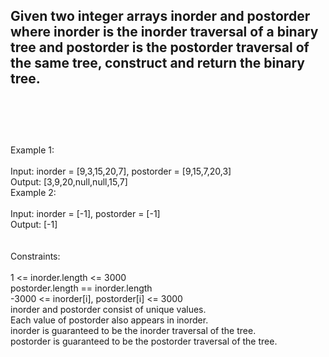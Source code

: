 ## Given two integer arrays inorder and postorder where inorder is the inorder traversal of a binary tree and postorder is the postorder traversal of the same tree, construct and return the binary tree. <br> <br> <br> <br> 
Example 1: <br> <br> 
Input: inorder = [9,3,15,20,7], postorder = [9,15,7,20,3] <br> 
Output: [3,9,20,null,null,15,7] <br> 
Example 2: <br> <br> 
Input: inorder = [-1], postorder = [-1] <br> 
Output: [-1] <br> <br> <br> 
Constraints: <br> <br> 
1 <= inorder.length <= 3000 <br> 
postorder.length == inorder.length <br> 
-3000 <= inorder[i], postorder[i] <= 3000 <br> 
inorder and postorder consist of unique values. <br> 
Each value of postorder also appears in inorder. <br> 
inorder is guaranteed to be the inorder traversal of the tree. <br> 
postorder is guaranteed to be the postorder traversal of the tree. <br> 
